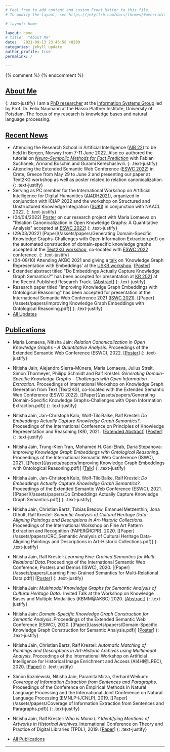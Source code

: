 ```yaml
---
# Feel free to add content and custom Front Matter to this file.
# To modify the layout, see https://jekyllrb.com/docs/themes/#overriding-theme-defaults

# layout: home

layout: home
# title:  "About Me"
date:   2021-09-13 23:46:58 +0200
categories: jekyll update
author_profile: true
permalink: /

---
```

{% comment %}  {% endcomment %} 
## [About Me](/about/) 

{: .text-justify}
I am a [PhD researcher](https://hpi.de/naumann/people/nitisha-jain.html) at the [Information Systems Group](https://hpi.de/naumann/home.html) led by Prof. Dr. Felix Naumann at the Hasso Plattner Institute, University of Potsdam. The focus of my research is knowledge bases and natural language processing. 


## [Recent News](/news/)
* Attending the Research School in Artificial Intelligence ([AIB 22](https://researchschool.w.uib.no/)) to be held in Bergen, Norway from 7-11 June 2022. Also co-authored the tutorial on [*Neuro-Symbolic Methods for Fact Prediction*](https://researchschool.w.uib.no/overview/) with Fabian Suchanek, Armand Boschin and Gurami Kerechashvili.
{: .text-justify}
* Attending the Extended Semantic Web Conference ([ESWC 2022](https://2022.eswc-conferences.org/)) in Crete, Greece from May 29 to June 2 and presenting our paper at Text2KG workshop as well as poster related to relation canonicalization.
{: .text-justify}
* Serving as PC member for the International Workshop on Artificial Intelligence for Digital Humanities ([AI4DH2021](https://ailb-web.ing.unimore.it/ai4dh2021/)), organized in conjunction with ICIAP 2022 and the workshop on Structured and Unstructured Knowledge Integration ([SUKI](https://suki-workshop.github.io/)) in conjunction with NAACL 2022.
{: .text-justify}
* (04/04/2022) [Poster](/assets/papers/ESWC2022_RPCanonicalisation.pdf) on our research project with Maria Lomaeva on "Relation Canonicalization in Open Knowledge Graphs: A Quantitative Analysis" accepted at [ESWC 2022](https://2022.eswc-conferences.org/)! 
{: .text-justify}
* (29/03/2022) [Paper](/assets/papers/Generating Domain-Specific Knowledge Graphs-Challenges with Open Information Extraction.pdf) on the automated construction of domain-specific knowledge graphs accepted at the [Text2KG workshop](https://aiisc.ai/text2kg/), co-located with [ESWC 2022](https://2022.eswc-conferences.org/) conference. 
{: .text-justify}
* (04-08/10) Attending AKBC 2021 and giving a [talk](https://uskb-workshop.github.io/abstracts.html) on 'Knowledge Graph Representation with Embeddings' at the [USKB workshop](https://uskb-workshop.github.io/). [[Poster](/assets/papers/Poster_USKB@AKBC2021.pdf)] 
* Extended abstract titled "Do Embeddings Actually Capture Knowledge Graph Semantics?" has been accepted for presentation at [KR 2021](https://kr2021.kbsg.rwth-aachen.de/) at the Recent Published Research Track. [[Abstract](/assets/papers/USKB_abstract_NitishaJain.pdf)]
{: .text-justify}
* Research paper titled "Improving Knowledge Graph Embeddings with Ontological Reasoning" has been accepted for presentation at the International Semantic Web Conference 2021 ([ISWC 2021](https://iswc2021.semanticweb.org/)). [[Paper](/assets/papers/Improving Knowledge Graph Embeddings with Ontological Reasoning.pdf)]
{: .text-justify}
* [All Updates](/news/)

## [Publications](/publications/)

* Maria Lomaeva, Nitisha Jain: *Relation Canonicalization in Open Knowledge Graphs - A Quantitative Analysis*. Proceedings of the Extended Semantic Web Conference (ESWC), 2022. [[Poster](/assets/papers/ESWC2022_RPCanonicalisation.pdf)]
{: .text-justify}

* Nitisha Jain, Alejandro Sierra-Múnera, Maria Lomaeva, Julius Streit, Simon Thormeyer, Philipp Schmidt and Ralf Krestel: *Generating Domain-Specific Knowledge Graphs - Challenges with Open Information Extraction*. Proceedings of International Workshop on Knowledge Graph Generation from Text (Text2KG), co-located with the Extended Semantic Web Conference (ESWC 2022). [[Paper](/assets/papers/Generating Domain-Specific Knowledge Graphs-Challenges with Open Information Extraction.pdf)]
{: .text-justify}

* Nitisha Jain, Jan-Christoph Kalo, Wolf-Tilo Balke, Ralf Krestel: *Do Embeddings Actually Capture Knowledge Graph Semantics?*. Proceedings of the International Conference on Principles of Knowledge Representation and Reasoning (KR), 2021 . [[Extended Abstract](/assets/papers/KR2021_Recently_Published_Track_Extended_Abstract.pdf)] [[Poster](/assets/papers/Nitisha_Jain_KR2021_poster.pdf)]
{: .text-justify}

* Nitisha Jain, Trung-Kien Tran, Mohamed H. Gad-Elrab, Daria Stepanova: *Improving Knowledge Graph Embeddings with Ontological Reasoning*. Proceedings of the International Semantic Web Conference (ISWC), 2021 . [[Paper](/assets/papers/Improving Knowledge Graph Embeddings with Ontological Reasoning.pdf)] [[Talk](/assets/papers/Jain-259.mp4)]
{: .text-justify}

* Nitisha Jain, Jan-Christoph Kalo, Wolf-Tilo Balke, Ralf Krestel: *Do Embeddings Actually Capture Knowledge Graph Semantics?*. Proceedings of the Extended Semantic Web Conference (ESWC), 2021. [[Paper](/assets/papers/Do Embeddings Actually Capture Knowledge Graph Semantics.pdf)]
{: .text-justify}

* Nitisha Jain, Christian Bartz, Tobias Bredow, Emanuel Metzenthin, Jona Otholt, Ralf Krestel: *Semantic Analysis of Cultural Heritage Data: Aligning Paintings and Descriptions in Art-Historic Collections*. Proceedings of the International Workshop on Fine Art Pattern Extraction and Recognition (FAPER@ICPR), 2020. [[Paper](/assets/papers/CRC_Semantic Analysis of Cultural Heritage Data- Aligning Paintings and Descriptions in Art-Historic Collections.pdf)]
{: .text-justify}

* Nitisha Jain, Ralf Krestel: *Learning Fine-Grained Semantics for Multi-Relational Data*. Proceedings of the International Semantic Web Conference, Posters and Demos (ISWC), 2020. [[Paper](/assets/papers/Learning Fine-Grained Semantics for Multi-Relational Data.pdf)] [[Poster](/assets/papers/ISWC_poster.pdf)]
{: .text-justify}

* Nitisha Jain: *Multimodal Knowledge Graphs for Semantic Analysis of Cultural Heritage Data*.  Invited Talk at the Workshop on Knowledge Bases and Multiple Modalities (KBMM@AKBC) 2020. [[Abstract](/assets/papers/MMKB2020_Nitisha_Jain.pdf)]
{: .text-justify}

* Nitisha Jain: *Domain-Specific Knowledge Graph Construction for Semantic Analysis*. Proceedings of the Extended Semantic Web Conference (ESWC), 2020. [[Paper](/assets/papers/Domain-Specific Knowledge Graph Construction for Semantic Analysis.pdf)] [[Poster](/assets/papers/264-Jain.pdf)]
{: .text-justify}

* Nitisha Jain, Christian Bartz, Ralf Krestel: *Automatic Matching of Paintings and Descriptions in Art-Historic Archives using Multimodal Analysis*. Proceedings of the International Workshop on Artificial Intelligence for Historical Image Enrichment and Access (AI4HI@LREC), 2020. [[Paper](assets/papers/4_Final_Paper.pdf)]
{: .text-justify}

* Simon Razniewski, Nitisha Jain, Paramita Mirza, Gerhard Weikum: *Coverage of Information Extraction from Sentences and Paragraphs*. Proceedings of the Conference on Empirical Methods in Natural Language Processing and the International Joint Conference on Natural Language Processing (EMNLP-IJCNLP), 2019. [[Paper](/assets/papers/Coverage of Information Extraction from Sentences and Paragraphs.pdf)]
{: .text-justify}
 
* Nitisha Jain, Ralf Krestel: *Who is Mona L.? Identifying Mentions of Artworks in Historical Archives*. International Conference on Theory and Practice of Digital Libraries (TPDL), 2019. [[Paper](/assets/papers/Who_is_Mona_L_Identifying_Mentions_of_Artworks_in_Historical_Archives.pdf)]
{: .text-justify}
* [All Publications](/publications/)



<!--- # [Projects](/projects) --->


---

